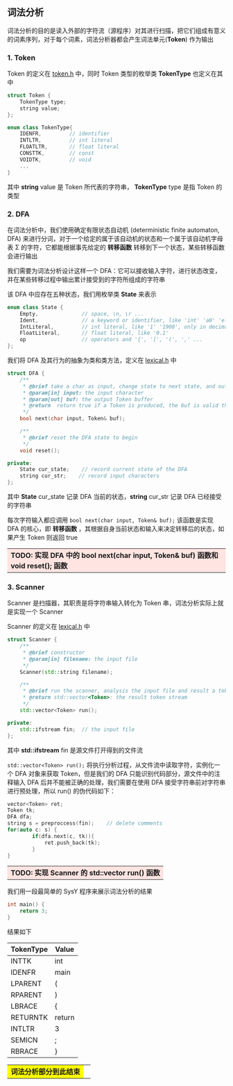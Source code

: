 
## **词法分析**
词法分析的目的是读入外部的字符流（源程序）对其进行扫描，把它们组成有意义的词素序列，对于每个词素，词法分析器都会产生词法单元(**Token**) 作为输出
### **1. Token**
Token 的定义在 [token.h](/src/include/front/token.h) 中，同时 Token 类型的枚举类 **TokenType** 也定义在其中  
```C++
struct Token {
    TokenType type;
    string value;
};

enum class TokenType{
    IDENFR,         // identifier	
    INTLTR,		    // int literal
    FLOATLTR,		// float literal
    CONSTTK,		// const
    VOIDTK,		    // void
    ... 
}
```
其中 **string** value 是 Token 所代表的字符串， **TokenType** type 是指 Token 的类型

### **2. DFA**
在词法分析中，我们使用确定有限状态自动机 (deterministic finite automaton, DFA) 来进行分词，对于一个给定的属于该自动机的状态和一个属于该自动机字母表 Σ 的字符，它都能根据事先给定的 **转移函数** 转移到下一个状态，某些转移函数会进行输出

我们需要为词法分析设计这样一个 DFA：它可以接收输入字符，进行状态改变，并在某些转移过程中输出累计接受到的字符所组成的字符串

该 DFA 中应存在五种状态，我们用枚举类 **State** 来表示
```C++
enum class State {
    Empty,              // space, \n, \r ...
    Ident,              // a keyword or identifier, like 'int' 'a0' 'else' ...
    IntLiteral,         // int literal, like '1' '1900', only in decimal
    FloatLiteral,       // float literal, like '0.1'
    op                  // operators and '{', '[', '(', ',' ...
};
```


我们将 DFA 及其行为的抽象为类和类方法，定义在 [lexical.h](/src/include/front/lexical.h) 中
```C++
struct DFA {
    /**
     * @brief take a char as input, change state to next state, and output a Token if necessary
     * @param[in] input: the input character
     * @param[out] buf: the output Token buffer
     * @return  return true if a Token is produced, the buf is valid then
     */
    bool next(char input, Token& buf);

    /**
     * @brief reset the DFA state to begin
     */
    void reset();

private:
    State cur_state;    // record current state of the DFA
    string cur_str;    // record input characters
};

```
其中 **State** cur_state 记录 DFA 当前的状态，**string** cur_str 记录 DFA 已经接受的字符串

每次字符输入都应调用 ```bool next(char input, Token& buf);``` 该函数是实现 DFA 的核心，即 **转移函数** ，其根据自身当前状态和输入来决定转移后的状态，如果产生 Token 则返回 true


<table><tr><td bgcolor=MistyRose><strong>TODO:<strong> 实现 DFA 中的 bool next(char input, Token& buf) 函数和 void reset(); 函数</td></tr></table>


### **3. Scanner**
Scanner 是扫描器，其职责是将字符串输入转化为 Token 串，词法分析实际上就是实现一个 Scanner

Scanner 的定义在 [lexical.h](/src/include/front/lexical.h) 中

```C++
struct Scanner {
    /**
     * @brief constructor
     * @param[in] filename: the input file  
     */
    Scanner(std::string filename); 

    /**
     * @brief run the scanner, analysis the input file and result a token stream
     * @return std::vector<Token>: the result token stream
     */
    std::vector<Token> run();

private:
    std::ifstream fin;  // the input file
};

```
其中 **std::ifstream** fin 是源文件打开得到的文件流

```std::vector<Token> run();``` 将执行分析过程，从文件流中读取字符，实例化一个 DFA 对象来获取 Token，但是我们的 DFA 只能识别代码部分，源文件中的注释输入 DFA 后并不能被正确的处理，我们需要在使用 DFA 接受字符串前对字符串进行预处理，所以 run() 的伪代码如下：
```C++
vector<Token> ret;
Token tk;
DFA dfa;
string s = preproccess(fin);    // delete comments
for(auto c: s) {
        if(dfa.next(c, tk)){
            ret.push_back(tk);
        }
}
```
<table><tr><td bgcolor=MistyRose><strong>TODO:<strong> 实现 Scanner 的 std::vector<Token> run() 函数</td></tr></table>

我们用一段最简单的 SysY 程序来展示词法分析的结果
```C++
int main() {
    return 3;
}
```

结果如下

| TokenType      | Value |
| ----------- | ----------- |
| INTTK | int |
|IDENFR	|main |
|LPARENT|	(|
|RPARENT|	)|
|LBRACE|	{|
|RETURNTK	|return|
|INTLTR|	3|
|SEMICN|	;|
|RBRACE|	}|

<table><tr><td bgcolor=yellow><strong> 词法分析部分到此结束 <td></tr></table>
